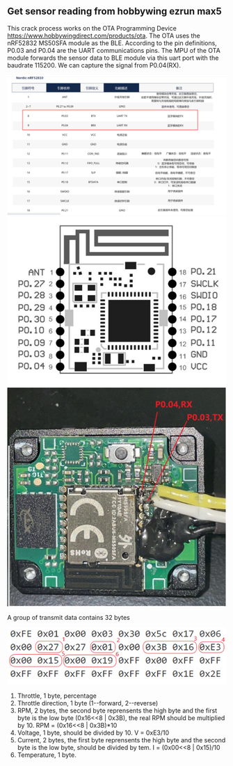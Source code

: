 ## Get sensor reading from hobbywing ezrun max5
This crack process works on the OTA Programming Device https://www.hobbywingdirect.com/products/ota.
The OTA uses the nRF52832 MS50SFA module as the BLE. According to the pin definitions, P0.03 and P0.04 are the UART communications pins. The MPU of the OTA module forwards the sensor data to BLE module via this uart port with the baudrate 115200. We can capture the signal from P0.04(RX).

![./racecar_1_5/imag/nrf52810_pins_def.png](https://github.com/flyback1228/racecar_1_5/blob/main/hobbywing_ezrun_esc_crack/img/nrf52810_pins_def.png)
![./racecar_1_5/imag/ms50sfa_pinout.PNG](https://github.com/flyback1228/racecar_1_5/blob/main/hobbywing_ezrun_esc_crack/img/ms50sfa_pinout.PNG)
![./racecar_1_5/imag/bluetooth_MS50SFA.jpg](https://github.com/flyback1228/racecar_1_5/blob/main/hobbywing_ezrun_esc_crack/img/bluetooth_MS50SFA.jpg)

A group of transmit data contains 32 bytes

![./racecar_1_5/imag/received_bytes.png](https://github.com/flyback1228/racecar_1_5/blob/main/hobbywing_ezrun_esc_crack/img/received_bytes.png)


1. Throttle, 1 byte, percentage
2. Throttle direction, 1 byte (1--forward, 2--reverse)
3. RPM, 2 bytes, the second byte reprensents the high byte and the first byte is the low byte (0x16<<8 | 0x3B), the real RPM should be multiplied by 10. RPM = (0x16<<8 | 0x3B)*10
4. Voltage, 1 byte, should be divided by 10. V = 0xE3/10
5. Current, 2 bytes, the first byte reprensents the high byte and the second byte is the low byte, should be divided by tem. I = (0x00<<8 | 0x15)/10
6. Temperature, 1 byte.
